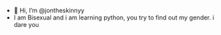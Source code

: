 - 👋 Hi, I’m @jontheskinnyy
- I am Bisexual and i am learning python, you try to find out my gender. i dare you

<!---
jontheskinnyy/jontheskinnyy is a ✨ special ✨ repository because its `README.md` (this file) appears on your GitHub profile.
You can click the Preview link to take a look at your changes.
--->
